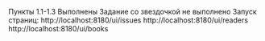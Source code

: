 Пункты 1.1-1.3 Выполнены
Задание со звездочкой не выполнено
Запуск страниц:
http://localhost:8180/ui/issues
http://localhost:8180/ui/readers
http://localhost:8180/ui/books
